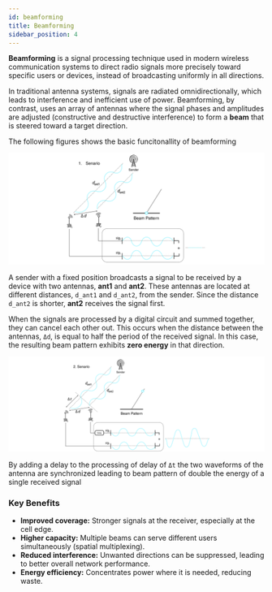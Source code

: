 ```yaml
---
id: beamforming
title: Beamforming 
sidebar_position: 4
---
```


**Beamforming** is a signal processing technique used in modern wireless communication systems to direct radio signals more precisely toward specific users or devices, instead of broadcasting uniformly in all directions.  

In traditional antenna systems, signals are radiated omnidirectionally, which leads to interference and inefficient use of power. Beamforming, by contrast, uses an array of antennas where the signal phases and amplitudes are adjusted (constructive and destructive interference) to form a **beam** that is steered toward a target direction.  

The following figures shows the basic funcitonallity of beamforming

![beamforming1](/img/beam_forming1.svg)

A sender with a fixed position broadcasts a signal to be received by a device with two antennas, **ant1** and **ant2**. These antennas are located at different distances, `d_ant1` and `d_ant2`, from the sender. Since the distance `d_ant2` is shorter, **ant2** receives the signal first.  

When the signals are processed by a digital circuit and summed together, they can cancel each other out. This occurs when the distance between the antennas, `Δd`, is equal to half the period of the received signal. In this case, the resulting beam pattern exhibits **zero energy** in that direction.


![beamforming1](/img/beam_forming2.svg)

By adding a delay to the processing of delay of `Δt` the two waveforms of the antenna are synchronized leading to beam pattern of double the energy of a single received signal



### Key Benefits
- **Improved coverage:** Stronger signals at the receiver, especially at the cell edge.  
- **Higher capacity:** Multiple beams can serve different users simultaneously (spatial multiplexing).  
- **Reduced interference:** Unwanted directions can be suppressed, leading to better overall network performance.  
- **Energy efficiency:** Concentrates power where it is needed, reducing waste.  
